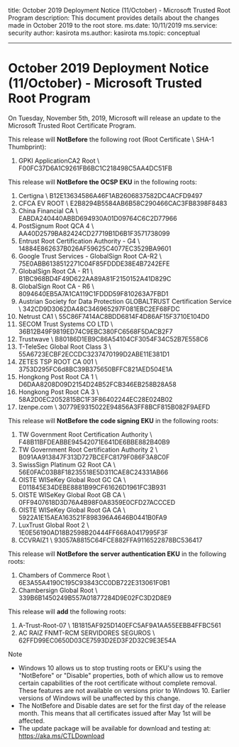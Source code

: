 title: October 2019 Deployment Notice (11/October) - Microsoft Trusted Root Program 
description: This document provides details about the changes made in October 2019 to the root store.
ms.date: 10/11/2019
ms.service: security
author: kasirota
ms.author: kasirota
ms.topic: conceptual

---

# October 2019 Deployment Notice (11/October) - Microsoft Trusted Root Program 

On Tuesday, November 5th, 2019, Microsoft will release an update to the Microsoft Trusted Root Certificate Program.

This release will **NotBefore** the following root (Root Certificate \\ SHA-1 Thumbprint):
1. GPKI ApplicationCA2 Root \\	F00FC37D6A1C9261FB6BC1C218498C5AA4DC51FB


This release will **NotBefore the OCSP EKU** in the following roots:
1. Certigna \\	B12E13634586A46F1AB2606837582DC4ACFD9497
2. CFCA EV ROOT \\ E2B8294B5584AB6B58C290466CAC3FB8398F8483
3. China Financial CA \\ EABDA240440ABBD694930A01D09764C6C2D77966
4. PostSignum Root QCA 4 \\ AA40D2579BA82424CD27719B1D6B1F3571738099
5. Entrust Root Certification Authority - G4 \\ 14884E862637B026AF59625C4077EC3529BA9601
6. Google Trust Services - GlobalSign Root CA-R2	 \\ 75E0ABB6138512271C04F85FDDDE38E4B7242EFE
7. GlobalSign Root CA - R1 \\ B1BC968BD4F49D622AA89A81F2150152A41D829C
8. GlobalSign Root CA - R6 \\ 8094640EB5A7A1CA119C1FDDD59F810263A7FBD1
9. Austrian Society for Data Protection GLOBALTRUST Certification Service \\ 342CD9D3062DA48C346965297F081EBC2EF68FDC
10. Netrust CA1 \\ 55C86F7414AC8BDD6814F4D86AF15F3710E104D0
11. SECOM Trust Systems CO LTD \\ 36B12B49F9819ED74C9EBC380FC6568F5DACB2F7
12. Trustwave \\ B80186D1EB9C86A54104CF3054F34C52B7E558C6
13. T-TeleSec Global Root Class 3 \\ 55A6723ECBF2ECCDC3237470199D2ABE11E381D1
14. ZETES TSP ROOT CA 001 \\ 	3753D295FC6d8BC39B375650BFFC821AED504E1A
15. Hongkong Post Root CA 1 \\ 	D6DAA8208D09D2154D24B52FCB346EB258B28A58
16. Hongkong Post Root CA 3 \\ 58A2D0EC2052815BC1F3F86402244EC28E024B02
17. Izenpe.com \\ 30779E9315022E94856A3FF8BCF815B082F9AEFD

This release will **NotBefore the code signing EKU** in the following roots: 
1. TW Government Root Certification Authority \\ F48B11BFDEABBE94542071E641DE6BBE882B40B9
2. TW Government Root Certification Authority 2 \\ B091AA913847F313D727BCEFC8179F086F3A8C0F
3. SwissSign Platinum G2 Root CA \\ 56E0FAC03B8F18235518E5D311CAE8C24331AB66
4. OISTE WISeKey Global Root GC CA \\ E011845E34DEBE8881B99CF61626D1961FC3B931
5. OISTE WISeKey Global Root GB CA \\ 0FF9407618D3D76A4B98F0A8359E0CFD27ACCCED
6. OISTE WISeKey Global Root GA CA \\ 5922A1E15AEA163521F898396A4646B0441B0FA9
7. LuxTrust Global Root 2 \\ 1E0E56190AD18B2598B20444FF668A0417995F3F
8. CCVRAIZ1 \\ 	93057A8815C64FCE882FFA9116522878BC536417

This release will **NotBefore the server authentication EKU** in the following roots: 
1. 	Chambers of Commerce Root \\ 6E3A55A4190C195C93843CC0DB722E313061F0B1
2. 	Chambersign Global Root \\ 339B6B1450249B557A01877284D9E02FC3D2D8E9


This release will **add** the following roots: 
1. A-Trust-Root-07 \\ 1B1815AF925D140EFC5AF9A1AA55EEBB4FFBC561
2. AC RAIZ FNMT-RCM SERVIDORES SEGUROS \\ 62FFD99EC0650D03CE7593D2ED3F2D32C9E3E54A


>[!NOTE]
> * Windows 10 allows us to stop trusting roots or EKU's using the "NotBefore" or "Disable" properties, both of which allow us to remove certain capabilities of the root certificate without complete removal. These features are not available on versions prior to Windows 10. Earlier versions of Windows will be unaffected by this change. 
> * The NotBefore and Disable dates are set for the first day of the release month. This means that all certificates issued after May 1st will be affected.  
> * The update package will be available for download and testing at: <https://aka.ms/CTLDownload>
